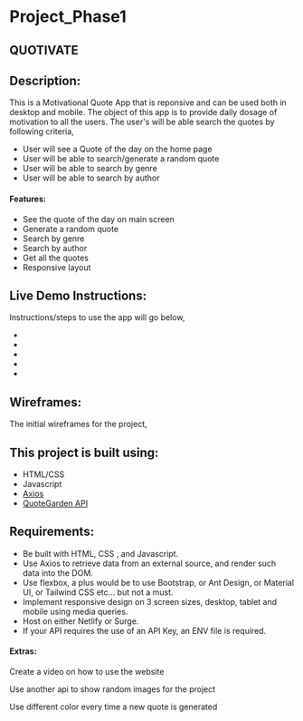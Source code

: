 # Project_Phase1

## **QUOTIVATE**

## Description:

This is a Motivational Quote App that is reponsive and can be used both in desktop and mobile.
The object of this app is to provide daily dosage of motivation to all the users. The user's will be able search the quotes by following criteria,
- User will see a Quote of the day on the home page
- User will be able to search/generate a random quote
- User will be able to search by genre
- User will be able to search by author

#### Features:
- See the quote of the day on main screen
- Generate a random quote
- Search by genre
- Search by author
- Get all the quotes
- Responsive layout


## Live Demo Instructions:

Instructions/steps to use the app will go below,

- 
-
-
-
-



## Wireframes: 

The initial wireframes for the project,


## This project is built using:

- HTML/CSS
- Javascript
- [Axios](https://www.npmjs.com/package/axios)
- [QuoteGarden API](https://pprathameshmore.github.io/QuoteGarden/)



## Requirements:

- Be built with HTML, CSS , and Javascript.
- Use Axios to retrieve data from an external source, and render such data into the DOM.
- Use flexbox, a plus would be to use Bootstrap, or Ant Design, or Material UI, or Tailwind CSS etc… but not a must.
- Implement responsive design on 3 screen sizes, desktop, tablet and mobile using media queries.
- Host on either Netlify or Surge.
- If your API requires the use of an API Key, an ENV file is required.


#### Extras:

Create a video on how to use the website

Use another api to show random images for the project

Use different color every time a new quote is generated



